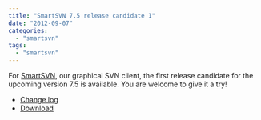 ```yaml
---
title: "SmartSVN 7.5 release candidate 1"
date: "2012-09-07"
categories: 
  - "smartsvn"
tags: 
  - "smartsvn"
---
```


For [SmartSVN](http://www.syntevo.com/smartsvn/), our graphical SVN client, the first release candidate for the upcoming version 7.5 is available. You are welcome to give it a try!

- [Change log](http://www.syntevo.com/smartsvn/changelog-eap.txt)
- [Download](http://www.syntevo.com/smartsvn/early-access.html)
[](http://www.syntevo.com/smartsvn/early-access.html)
